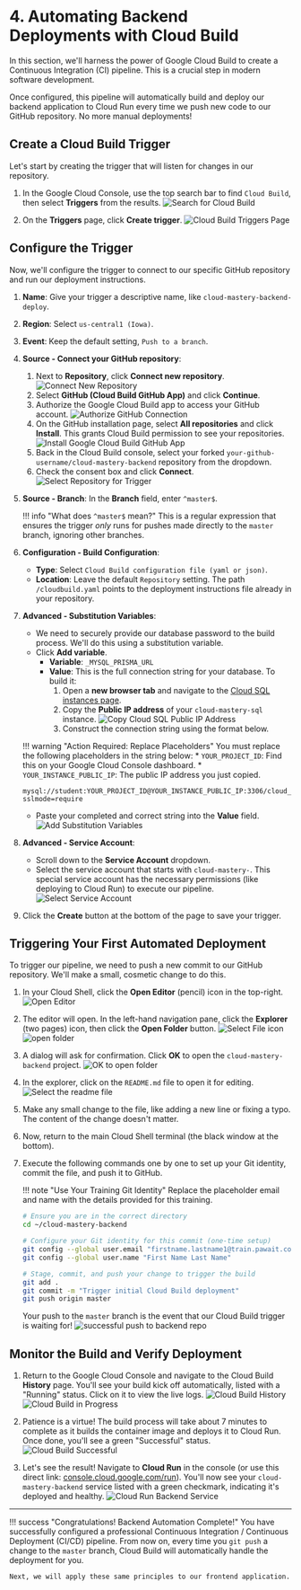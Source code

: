 # 4. Automating Backend Deployments with Cloud Build

In this section, we'll harness the power of Google Cloud Build to create a Continuous Integration (CI) pipeline. This is a crucial step in modern software development.

Once configured, this pipeline will automatically build and deploy our backend application to Cloud Run every time we push new code to our GitHub repository. No more manual deployments!

## Create a Cloud Build Trigger

Let's start by creating the trigger that will listen for changes in our repository.

1.  In the Google Cloud Console, use the top search bar to find `Cloud Build`, then select **Triggers** from the results.
    ![Search for Cloud Build](assets/images/cloud_build_search.png)

2.  On the **Triggers** page, click **Create trigger**.
    ![Cloud Build Triggers Page](assets/images/cloud_build_triggers_page.png)

## Configure the Trigger

Now, we'll configure the trigger to connect to our specific GitHub repository and run our deployment instructions.

1.  **Name**: Give your trigger a descriptive name, like `cloud-mastery-backend-deploy`.
2.  **Region**: Select `us-central1 (Iowa)`.
3.  **Event**: Keep the default setting, `Push to a branch`.
4.  **Source - Connect your GitHub repository**:
    1.  Next to **Repository**, click **Connect new repository**.
        ![Connect New Repository](assets/images/cloud_build_connect_repo.png)
    2.  Select **GitHub (Cloud Build GitHub App)** and click **Continue**.
    3.  Authorize the Google Cloud Build app to access your GitHub account.
        ![Authorize GitHub Connection](assets/images/cloud_build_authorize_github.png)
    4.  On the GitHub installation page, select **All repositories** and click **Install**. This grants Cloud Build permission to see your repositories.
        ![Install Google Cloud Build GitHub App](assets/images/cloud_build_install_github_app.png)
    5.  Back in the Cloud Build console, select your forked `your-github-username/cloud-mastery-backend` repository from the dropdown.
    6.  Check the consent box and click **Connect**.
        ![Select Repository for Trigger](assets/images/cloud_build_select_repo.png)
5.  **Source - Branch**: In the **Branch** field, enter `^master$`.

    !!! info "What does `^master$` mean?"
        This is a regular expression that ensures the trigger *only* runs for pushes made directly to the `master` branch, ignoring other branches.

6.  **Configuration - Build Configuration**:
    *   **Type**: Select `Cloud Build configuration file (yaml or json)`.
    *   **Location**: Leave the default `Repository` setting. The path `/cloudbuild.yaml` points to the deployment instructions file already in your repository.
7.  **Advanced - Substitution Variables**:
    *   We need to securely provide our database password to the build process. We'll do this using a substitution variable.
    *   Click **Add variable**.
        *   **Variable**: `_MYSQL_PRISMA_URL`
        *   **Value**: This is the full connection string for your database. To build it:
            1.  Open a **new browser tab** and navigate to the [Cloud SQL instances page](https://console.cloud.google.com/sql/instances).
            2.  Copy the **Public IP address** of your `cloud-mastery-sql` instance.
                ![Copy Cloud SQL Public IP Address](assets/images/sql_instance_public_ip.png)
            3.  Construct the connection string using the format below.

    !!! warning "Action Required: Replace Placeholders"
        You must replace the following placeholders in the string below:
        *   `YOUR_PROJECT_ID`: Find this on your Google Cloud Console dashboard.
        *   `YOUR_INSTANCE_PUBLIC_IP`: The public IP address you just copied.

    ````
    mysql://student:YOUR_PROJECT_ID@YOUR_INSTANCE_PUBLIC_IP:3306/cloud_mastery?sslmode=require
    ````
    *   Paste your completed and correct string into the **Value** field.
        ![Add Substitution Variables](assets/images/cloud_build_substitution_variables.png)

8.  **Advanced - Service Account**:
    *   Scroll down to the **Service Account** dropdown.
    *   Select the service account that starts with `cloud-mastery-`. This special service account has the necessary permissions (like deploying to Cloud Run) to execute our pipeline.
        ![Select Service Account](assets/images/cloud_build_select_service_account.png)

9.  Click the **Create** button at the bottom of the page to save your trigger.

## Triggering Your First Automated Deployment

To trigger our pipeline, we need to push a new commit to our GitHub repository. We'll make a small, cosmetic change to do this.

1.  In your Cloud Shell, click the **Open Editor** (pencil) icon in the top-right.
    ![Open Editor](assets/images/click-pencil-icon-open-editor.png)
2.  The editor will open. In the left-hand navigation pane, click the **Explorer** (two pages) icon, then click the **Open Folder** button.
    ![Select File icon](assets/images/select-file-after-opening-editor.png)
    ![open folder](assets/images/click-open-folder.png)
3.  A dialog will ask for confirmation. Click **OK** to open the `cloud-mastery-backend` project.
    ![OK to open folder](assets/images/select-ok-open-folder.png)
4.  In the explorer, click on the `README.md` file to open it for editing.
    ![Select the readme file](assets/images/select-readme.png)
5.  Make any small change to the file, like adding a new line or fixing a typo. The content of the change doesn't matter.
6.  Now, return to the main Cloud Shell terminal (the black window at the bottom).
7.  Execute the following commands one by one to set up your Git identity, commit the file, and push it to GitHub.

    !!! note "Use Your Training Git Identity"
        Replace the placeholder email and name with the details provided for this training.

    ```bash
    # Ensure you are in the correct directory
    cd ~/cloud-mastery-backend

    # Configure your Git identity for this commit (one-time setup)
    git config --global user.email "firstname.lastname1@train.pawait.co.ke"
    git config --global user.name "First Name Last Name"

    # Stage, commit, and push your change to trigger the build
    git add .
    git commit -m "Trigger initial Cloud Build deployment"
    git push origin master
    ```
    Your push to the `master` branch is the event that our Cloud Build trigger is waiting for!
    ![successful push to backend repo](assets/images/successful-push.png)

## Monitor the Build and Verify Deployment

1.  Return to the Google Cloud Console and navigate to the Cloud Build **History** page. You'll see your build kick off automatically, listed with a "Running" status. Click on it to view the live logs.
    ![Cloud Build History](assets/images/cloud_build_history.png)
    ![Cloud Build in Progress](assets/images/cloud_build_in_progress.png)

2.  Patience is a virtue! The build process will take about 7 minutes to complete as it builds the container image and deploys it to Cloud Run. Once done, you'll see a green "Successful" status.
    ![Cloud Build Successful](assets/images/cloud_build_success.png)

3.  Let's see the result! Navigate to **Cloud Run** in the console (or use this direct link: [console.cloud.google.com/run](https://console.cloud.google.com/run)). You'll now see your `cloud-mastery-backend` service listed with a green checkmark, indicating it's deployed and healthy.
    ![Cloud Run Backend Service](assets/images/cloud_run_backend.png)

---

!!! success "Congratulations! Backend Automation Complete!"
    You have successfully configured a professional Continuous Integration / Continuous Deployment (CI/CD) pipeline. From now on, every time you `git push` a change to the `master` branch, Cloud Build will automatically handle the deployment for you.

    Next, we will apply these same principles to our frontend application.